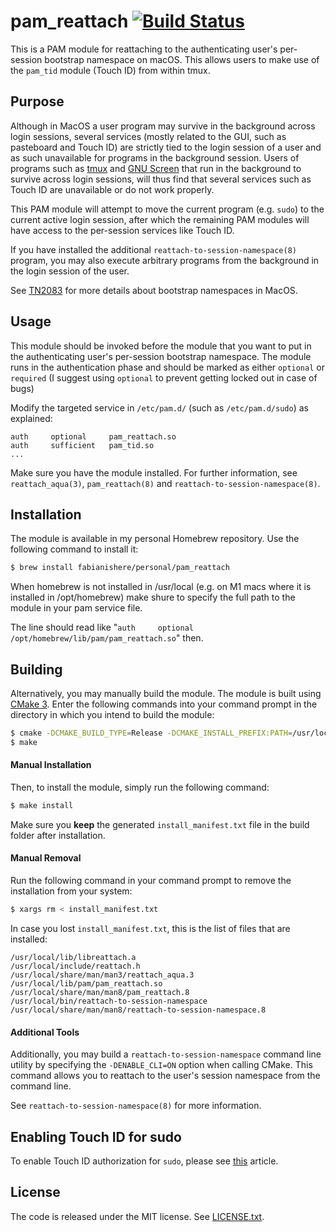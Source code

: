 pam\_reattach
[![Build Status](https://travis-ci.org/fabianishere/pam_reattach.svg?branch=master)](https://travis-ci.org/fabianishere/pam_reattach)
=============
This is a PAM module for reattaching to the authenticating user's per-session
bootstrap namespace on macOS. 
This allows users to make use of the `pam_tid` module (Touch ID) from within tmux.

## Purpose
Although in MacOS a user program may survive in the background across login sessions, several services (mostly related to the GUI, such as pasteboard and Touch ID) are 
strictly tied to the login session of a user and as such unavailable for programs in the background session. 
Users of programs such as [tmux](https://github.com/tmux/tmux) and [GNU Screen](https://www.gnu.org/software/screen/) that run in the background to survive across login sessions, 
will thus find that several services such as Touch ID are unavailable or do not work properly.

This PAM module will attempt to move the current program (e.g. `sudo`) to the current active login session,
after which the remaining PAM modules will have access to the per-session services like Touch ID.

If you have installed the additional `reattach-to-session-namespace(8)` program, you may also execute arbitrary
programs from the background in the login session of the user.

See [TN2083](https://developer.apple.com/library/archive/technotes/tn2083/_index.html) for more details
about bootstrap namespaces in MacOS.

## Usage
This module should be invoked before the module that you want to put in the
authenticating user's per-session bootstrap namespace. The module runs in the
authentication phase and should be marked as either `optional` or `required`
(I suggest using `optional` to prevent getting locked out in case of bugs)

Modify the targeted service in `/etc/pam.d/` (such as `/etc/pam.d/sudo`) as explained:
```
auth     optional     pam_reattach.so
auth     sufficient   pam_tid.so
...
```

Make sure you have the module installed. For further information, see
`reattach_aqua(3)`, `pam_reattach(8)` and `reattach-to-session-namespace(8)`.

## Installation
The module is available in my personal Homebrew repository. Use the following
command to install it:

```bash
$ brew install fabianishere/personal/pam_reattach
```

When homebrew is not installed in /usr/local (e.g. on M1 macs where it is installed in /opt/homebrew) make shure to specify the full path to the module in your pam service file.

The line should read like "`auth     optional     /opt/homebrew/lib/pam/pam_reattach.so`" then.

## Building 
Alternatively, you may manually build the module. The module is built using [CMake 3](https://cmake.org). Enter the following commands into your
command prompt in the directory in which you intend to build the module:

```bash
$ cmake -DCMAKE_BUILD_TYPE=Release -DCMAKE_INSTALL_PREFIX:PATH=/usr/local <PATH-TO-SOURCE>
$ make
```

#### Manual Installation
Then, to install the module, simply run the following command:
```bash
$ make install
```
Make sure you **keep** the generated `install_manifest.txt` file in the build folder after installation. 

#### Manual Removal 
Run the following command in your command prompt to remove the installation from your system:

```bash
$ xargs rm < install_manifest.txt
```

In case you lost `install_manifest.txt`, this is the list of files that are installed:
```
/usr/local/lib/libreattach.a
/usr/local/include/reattach.h
/usr/local/share/man/man3/reattach_aqua.3
/usr/local/lib/pam/pam_reattach.so
/usr/local/share/man/man8/pam_reattach.8
/usr/local/bin/reattach-to-session-namespace
/usr/local/share/man/man8/reattach-to-session-namespace.8
```
 
#### Additional Tools
Additionally, you may build a `reattach-to-session-namespace` command line
utility by specifying the `-DENABLE_CLI=ON` option when calling CMake. This command allows you to reattach to the user's session namespace from the
command line. 

See `reattach-to-session-namespace(8)` for more information. 


## Enabling Touch ID for sudo
To enable Touch ID authorization for `sudo`, please see [this](https://derflounder.wordpress.com/2017/11/17/enabling-touch-id-authorization-for-sudo-on-macos-high-sierra/)
article.

## License
The code is released under the MIT license. See [LICENSE.txt](/LICENSE.txt).
